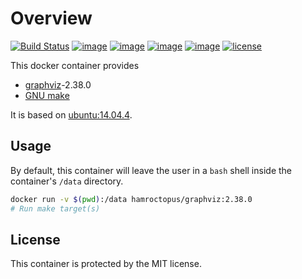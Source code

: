 Overview
========
[![Build Status](https://travis-ci.org/EricCrosson/graphviz.svg?branch=graphviz)](https://travis-ci.org/EricCrosson/graphviz)
[![image](https://imagelayers.io/badge/hamroctopus/graphviz:2.38.0.svg)](https://imagelayers.io/?images=hamroctopus/graphviz:latest)
[![image](https://img.shields.io/badge/docker-ready-blue.svg)](https://hub.docker.com/r/hamroctopus/graphviz/)
[![image](https://img.shields.io/docker/pulls/hamroctopus/graphviz.svg?maxAge=2592000)](https://hub.docker.com/r/hamroctopus/graphviz/)
[![image](https://img.shields.io/docker/stars/hamroctopus/graphviz.svg?maxAge=2592000)](https://hub.docker.com/r/hamroctopus/graphviz/)
[![license](https://img.shields.io/github/license/mashape/apistatus.svg?maxAge=2592000)]()

This docker container provides

  - [graphviz](http://www.graphviz.org/)-2.38.0
  - [GNU make](https://www.gnu.org/software/make/)

It is based on [ubuntu:14.04.4](https://hub.docker.com/_/ubuntu/).

Usage
-----

By default, this container will leave the user in a `bash` shell inside the
container's `/data` directory.

```bash
docker run -v $(pwd):/data hamroctopus/graphviz:2.38.0 
# Run make target(s)
```

License
-------

This container is protected by the MIT license.
